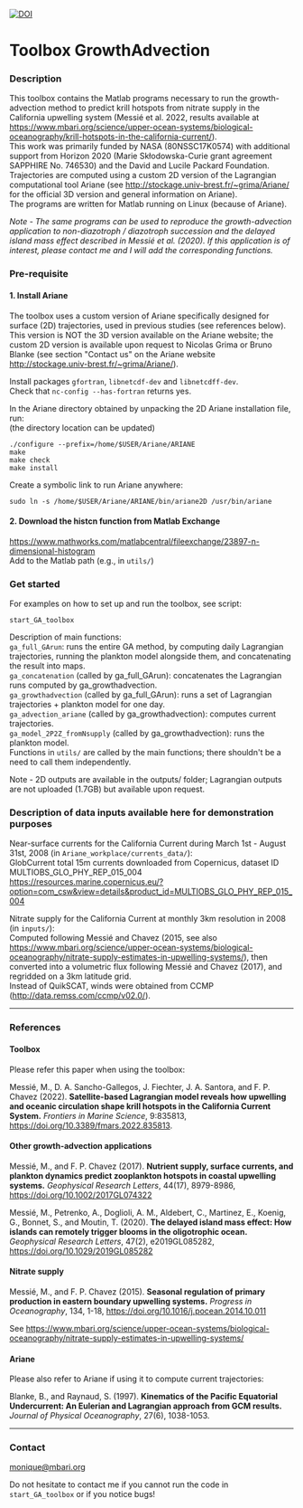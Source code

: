 [![DOI](https://zenodo.org/badge/DOI/10.5281/zenodo.6493448.svg)](https://doi.org/10.5281/zenodo.6493448)

# Toolbox GrowthAdvection

### Description

This toolbox contains the Matlab programs necessary to run the growth-advection method to predict krill hotspots from nitrate supply in the California upwelling system (Messié et al. 2022, results available at https://www.mbari.org/science/upper-ocean-systems/biological-oceanography/krill-hotspots-in-the-california-current/).  
This work was primarily funded by NASA (80NSSC17K0574) with additional support from Horizon 2020 (Marie Skłodowska-Curie grant agreement SAPPHIRE No. 746530) and the David and Lucile Packard Foundation.  
Trajectories are computed using a custom 2D version of the Lagrangian computational tool Ariane (see http://stockage.univ-brest.fr/~grima/Ariane/ for the official 3D version and general information on Ariane).  
The programs are written for Matlab running on Linux (because of Ariane).  
  
*Note - The same programs can be used to reproduce the growth-advection application to non-diazotroph / diazotroph succession and the delayed island mass effect described in Messié et al. (2020). If this application is of interest, please contact me and I will add the corresponding functions.*


### Pre-requisite

#### 1. Install Ariane

The toolbox uses a custom version of Ariane specifically designed for surface (2D) trajectories, used in previous studies (see references below).  
This version is NOT the 3D version available on the Ariane website; the custom 2D version is available upon request to Nicolas Grima or Bruno Blanke (see section "Contact us" on the Ariane website http://stockage.univ-brest.fr/~grima/Ariane/).

Install packages `gfortran`, `libnetcdf-dev` and `libnetcdff-dev`.  
Check that `nc-config --has-fortran` returns yes.

In the Ariane directory obtained by unpacking the 2D Ariane installation file, run:  
(the directory location can be updated)  

	./configure --prefix=/home/$USER/Ariane/ARIANE
	make
	make check
	make install

Create a symbolic link to run Ariane anywhere:  

	sudo ln -s /home/$USER/Ariane/ARIANE/bin/ariane2D /usr/bin/ariane

#### 2. Download the histcn function from Matlab Exchange

https://www.mathworks.com/matlabcentral/fileexchange/23897-n-dimensional-histogram  
Add to the Matlab path (e.g., in `utils/`)


### Get started

For examples on how to set up and run the toolbox, see script:  

	start_GA_toolbox

Description of main functions:  
`ga_full_GArun`: runs the entire GA method, by computing daily Lagrangian trajectories, running the plankton model alongside them, and concatenating the result into maps.  
`ga_concatenation` (called by ga_full_GArun): concatenates the Lagrangian runs computed by ga_growthadvection.  
`ga_growthadvection` (called by ga_full_GArun): runs a set of Lagrangian trajectories + plankton model for one day.  
`ga_advection_ariane` (called by ga_growthadvection): computes current trajectories.  
`ga_model_2P2Z_fromNsupply` (called by ga_growthadvection): runs the plankton model.  
Functions in `utils/` are called by the main functions; there shouldn't be a need to call them independently.  


Note - 2D outputs are available in the outputs/ folder; Lagrangian outputs are not uploaded (1.7GB) but available upon request.


### Description of data inputs available here for demonstration purposes
Near-surface currents for the California Current during March 1st - August 31st, 2008 (in `Ariane_workplace/currents_data/`):  
GlobCurrent total 15m currents downloaded from Copernicus, dataset ID MULTIOBS_GLO_PHY_REP_015_004  
https://resources.marine.copernicus.eu/?option=com_csw&view=details&product_id=MULTIOBS_GLO_PHY_REP_015_004  

Nitrate supply for the California Current at monthly 3km resolution in 2008 (in `inputs/`):  
Computed following Messié and Chavez (2015, see also https://www.mbari.org/science/upper-ocean-systems/biological-oceanography/nitrate-supply-estimates-in-upwelling-systems/), then converted into a volumetric flux following Messié and Chavez (2017), and regridded on a 3km latitude grid.  
Instead of QuikSCAT, winds were obtained from CCMP (http://data.remss.com/ccmp/v02.0/).

* * *

### References

#### Toolbox
Please refer this paper when using the toolbox:  

Messié, M., D. A. Sancho-Gallegos, J. Fiechter, J. A. Santora, and F. P. Chavez (2022). **Satellite-based Lagrangian model reveals how upwelling and oceanic circulation shape krill hotspots in the California Current System.** *Frontiers in Marine Science*, 9:835813, https://doi.org/10.3389/fmars.2022.835813.  
  
#### Other growth-advection applications
Messié, M., and F. P. Chavez (2017). **Nutrient supply, surface currents, and plankton dynamics predict zooplankton hotspots in coastal upwelling systems.** *Geophysical Research Letters*, 44(17), 8979-8986, https://doi.org/10.1002/2017GL074322  
  
Messié, M., Petrenko, A., Doglioli, A. M., Aldebert, C., Martinez, E., Koenig, G., Bonnet, S., and Moutin, T. (2020). **The delayed island mass effect: How islands can remotely trigger blooms in the oligotrophic ocean.** *Geophysical Research Letters*, 47(2), e2019GL085282, https://doi.org/10.1029/2019GL085282 
  
#### Nitrate supply
Messié, M., and F. P. Chavez (2015). **Seasonal regulation of primary production in eastern boundary upwelling systems.** *Progress in Oceanography*, 134, 1-18, https://doi.org/10.1016/j.pocean.2014.10.011  
  
See https://www.mbari.org/science/upper-ocean-systems/biological-oceanography/nitrate-supply-estimates-in-upwelling-systems/  
  
#### Ariane
Please also refer to Ariane if using it to compute current trajectories:   

Blanke, B., and Raynaud, S. (1997). **Kinematics of the Pacific Equatorial Undercurrent: An Eulerian and Lagrangian approach from GCM results.** *Journal of Physical Oceanography*, 27(6), 1038-1053.
  
* * *

### Contact

monique@mbari.org

Do not hesitate to contact me if you cannot run the code in `start_GA_toolbox` or if you notice bugs!  

